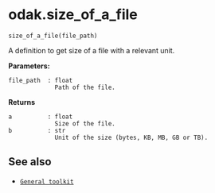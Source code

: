 # odak.size_of_a_file

`size_of_a_file(file_path)`

A definition to get size of a file with a relevant unit.
 
**Parameters:**

    file_path  : float
                 Path of the file.
**Returns**

    a          : float
                 Size of the file.
    b          : str
                 Unit of the size (bytes, KB, MB, GB or TB).

## See also

* [`General toolkit`](../../toolkit.md)
